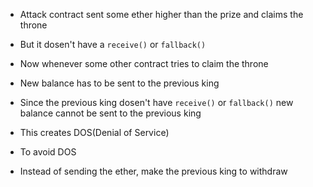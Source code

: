-   Attack contract sent some ether higher than the prize and claims the throne

-   But it dosen't have a `receive()` or `fallback()`

-   Now whenever some other contract tries to claim the throne

-   New balance has to be sent to the previous king

-   Since the previous king dosen't have `receive()` or `fallback()` new balance cannot be sent to the previous king

-   This creates DOS(Denial of Service)

-   To avoid DOS

-   Instead of sending the ether, make the previous king to withdraw
